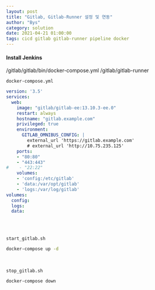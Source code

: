 ```yaml
---
layout: post
title: "Gitlab, Gitlab-Runner 설정 및 연동"
author: "Bys"
category: solution
date: 2021-04-21 01:00:00
tags: cicd gitlab gitlab-runner pipeline docker
---
```


#### Install Jenkins
/gitlab/gitlab/bin/docker-compose.yml
/gitlab/gitlab-runner

`docker-compose.yml`
```yml
version: '3.5'
services:
  web:
    image: "gitlab/gitlab-ee:13.10.3-ee.0"
    restart: always
    hostname: "gitlab.example.com"
    privileged: true
    environment:
      GITLAB_OMNIBUS_CONFIG: |
        external_url 'https://gitlab.example.com'
        # external_url 'http://10.75.235.125'
    ports:
    - "80:80"
    - "443:443"
#    - "22:22"
    volumes:
    - 'config:/etc/gitlab'
    - 'data:/var/opt/gitlab'
    - 'logs:/var/log/gitlab'
volumes:
  config:
  logs:
  data:
    
```
<br>

`start_gitlab.sh`
```bash
docker-compose up -d
```
<br>


`stop_gitlab.sh`
```bash
docker-compose down
```
<br>

